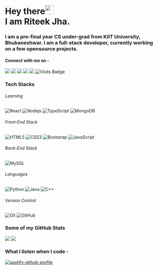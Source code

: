 # Hey there<img src="https://raw.githubusercontent.com/arnoob16/arnoob16/master/wave.gif" width="30px"><br>I am Riteek Jha.

### I am a pre-final year CS under-grad from KIIT University, Bhubaneshwar. I am a full-stack developer, currently working on a few opensource projects. 

#### Connect with me on - 
[<img src="https://img.shields.io/badge/twitter-%231DA1F2.svg?&style=for-the-badge&logo=twitter&logoColor=white" />](https://twitter.com/Riteek_jha_) 
[<img src="https://img.shields.io/badge/linkedin-%230077B5.svg?&style=for-the-badge&logo=linkedin&logoColor=white" />](https://www.linkedin.com/in/riteek1999/) 
[<img src = "https://img.shields.io/badge/instagram-%23E4405F.svg?&style=for-the-badge&logo=instagram&logoColor=white">](https://www.instagram.com/_riteek_jha_/)
[<img src ="https://img.shields.io/badge/Email-Here-%23E4405F.svg?&style=for-the-badge&logo=&logoColor=white%22">](mailto:riteekjha2000@gmail.com)
[<img src ="https://img.shields.io/badge/Website-AD-%231877F2.svg?&style=for-the-badge&logo=&logoColor=white%22">](https://riteekjha.000webhostapp.com/)  ![Visits Badge](https://badges.pufler.dev/visits/arnoob16/arnoob16?style=for-the-badge )

### Tech Stacks

###### Learning
![React](https://img.shields.io/badge/-React-black?style=flat-square&logo=react)
![Nodejs](https://img.shields.io/badge/-Nodejs-black?style=flat-square&logo=Node.js)
![TypeScript](https://img.shields.io/badge/-TypeScript-007ACC?style=flat-square&logo=typescript)
![MongoDB](https://img.shields.io/badge/-MongoDB-black?style=flat-square&logo=mongodb)

###### Front-End Stack
![HTML5](https://img.shields.io/badge/-HTML5-E34F26?style=flat-square&logo=html5&logoColor=white)
![CSS3](https://img.shields.io/badge/-CSS3-1572B6?style=flat-square&logo=css3)
![Bootstrap](https://img.shields.io/badge/-Bootstrap-563D7C?style=flat-square&logo=bootstrap)
![JavaScript](https://img.shields.io/badge/-JavaScript-black?style=flat-square&logo=javascript)

###### Back-End Stack
![MySQL](https://img.shields.io/badge/-MySQL-black?style=flat-square&logo=mysql)

###### Languages
![Python](https://img.shields.io/badge/-Python-black?style=flat-square&logo=Python)
![Java](https://img.shields.io/badge/-java-E34A86?style=flat-square&logo=java)
![C++](https://img.shields.io/badge/-C++-00599C?style=flat-square&logo=c)

###### Version Control
![Git](https://img.shields.io/badge/-Git-black?style=flat-square&logo=git)
![GitHub](https://img.shields.io/badge/-GitHub-181717?style=flat-square&logo=github)

### Some of my GitHub Stats
<p>
    <img src="https://github-readme-stats.vercel.app/api?username=arnoob16&show_icons=true&theme=dark&line_height=40">
    <img src="https://github-readme-stats.vercel.app/api/top-langs/?username=arnoob16&theme=dark">
</p>


### What I listen when I code - 
[![spotify-github-profile](https://spotify-github-profile.vercel.app/api/view?uid=ebsz92hxatdvrdbskmjasbzzo&cover_image=false)](https://github.com/kittinan/spotify-github-profile)

